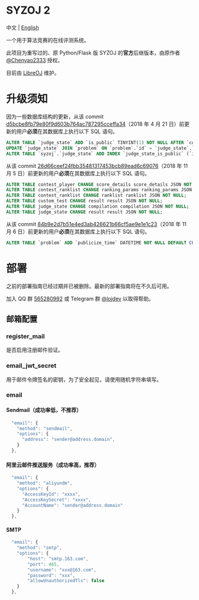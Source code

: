 # SYZOJ 2
中文 | [English](README.en.md)

一个用于算法竞赛的在线评测系统。

此项目为重写过的、原 Python/Flask 版 SYZOJ 的**官方**后继版本，由原作者 [@Chenyao2333](https://github.com/Chenyao2333) 授权。

目前由 [LibreOJ](https://loj.ac) 维护。

# 升级须知
因为一些数据库结构的更新，从该 commit [d5bcbe8fb79e80f9d603b764ac787295cceffa34](https://github.com/syzoj/syzoj/commit/d5bcbe8fb79e80f9d603b764ac787295cceffa34)（2018 年 4 月 21 日）前更新的用户**必须**在其数据库上执行以下 SQL 语句。

```sql
ALTER TABLE `judge_state` ADD `is_public` TINYINT(1) NOT NULL AFTER `compilation`;
UPDATE `judge_state` JOIN `problem` ON `problem`.`id` = `judge_state`.`problem_id` SET `judge_state`.`is_public` = `problem`.`is_public`;
ALTER TABLE `syzoj`.`judge_state` ADD INDEX `judge_state_is_public` (`id`, `is_public`, `type_info`, `type`);
```

从该 commit [26d66ceef24fbb35481317453bcb89ead6c69076](https://github.com/syzoj/syzoj/commit/26d66ceef24fbb35481317453bcb89ead6c69076)（2018 年 11 月 5 日）前更新的用户**必须**在其数据库上执行以下 SQL 语句。

```sql
ALTER TABLE contest_player CHANGE score_details score_details JSON NOT NULL;
ALTER TABLE contest_ranklist CHANGE ranking_params ranking_params JSON NOT NULL;
ALTER TABLE contest_ranklist CHANGE ranklist ranklist JSON NOT NULL;
ALTER TABLE custom_test CHANGE result result JSON NOT NULL;
ALTER TABLE judge_state CHANGE compilation compilation JSON NOT NULL;
ALTER TABLE judge_state CHANGE result result JSON NOT NULL;
```

从该 commit [84b9e2d7b51e4ed3ab426621b66cf5ae9e1e1c23](https://github.com/syzoj/syzoj/commit/84b9e2d7b51e4ed3ab426621b66cf5ae9e1e1c23)（2018 年 11 月 6 日）前更新的用户**必须**在其数据库上执行以下 SQL 语句。

```sql
ALTER TABLE `problem` ADD `publicize_time` DATETIME NOT NULL DEFAULT CURRENT_TIMESTAMP AFTER `type`;
```

# 部署
之前的部署指南已经过期并已被删除。最新的部署指南将在不久后可用。

加入 QQ 群 [565280992](https://jq.qq.com/?_wv=1027&k=5JQZWwd) 或 Telegram 群 [@lojdev](https://t.me/lojdev) 以取得帮助。

## 邮箱配置
### register_mail
是否启用注册邮件验证。

### email\_jwt\_secret
用于邮件令牌签名的密钥，为了安全起见，请使用随机字符串填写。

### email
#### Sendmail（成功率低，不推荐）
```js
  "email": {
    "method": "sendmail",
    "options": {
      "address": "sender@address.domain",
    }
  },
```

#### 阿里云邮件推送服务（成功率高，推荐）
```js
  "email": {
    "method": "aliyundm",
    "options": {
      "AccessKeyId": "xxxx",
      "AccessKeySecret": "xxxx",
      "AccountName": "sender@address.domain"
    }
  },
```

#### SMTP
```js
  "email": {
    "method": "smtp",
    "options": {
        "host": "smtp.163.com",
        "port": 465,
        "username": "xxx@163.com",
        "password": "xxx",
        "allowUnauthorizedTls": false
    }
  },
```
